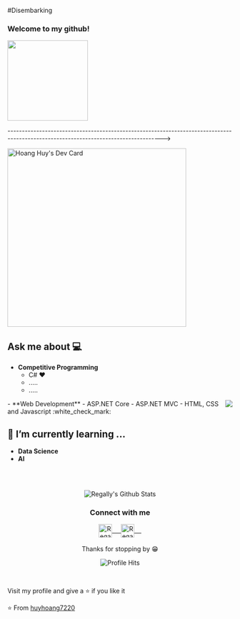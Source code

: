 #Disembarking

###  Welcome to my github!&nbsp; <p>
  <img src="https://github.com/huyhoang7220/huyhoang7220/blob/main/68747470733a2f2f6d656469612e67697068792e636f6d2f6d656469612f53576f536b4e36447854737a71494b4571762f67697068792e676966.gif" height="180" />
 </p>
 ------------------------------------------------------------------------------------------------------------------------------------>
 <br/>
 
<a href="https://app.daily.dev/huyhoang7220"><img src="https://api.daily.dev/devcards/44bc1b49a9ce4ab495bbea145c0c2541.png?r=pit" width="400" alt="Hoang Huy's Dev Card"/></a>

 
## Ask me about :computer: 
- **Competitive Programming**
	- C# ❤️
	- .....
	- .....

<img align="right" src="https://github.com/huyhoang7220/huyhoang7220/blob/master/resources/Developer.gif"/>
- **Web Development**
    - ASP.NET Core
    - ASP.NET MVC
	- HTML, CSS and Javascript :white_check_mark:

## 🌱 I’m currently learning ...
- **Data Science**
- **AI**
<br/>
  <br/>



<p align="center">
<img align="center" src="https://github-readme-stats.vercel.app/api?username=huyhoang7220&&show_icons=true&theme=radical" alt="Regally's Github Stats">
</p>  

<div align="center">
  <h3 align="center">Connect with me</h3> 
</div>
<p align="center">
 <a href="https://www.linkedin.com/in/bui-huy-hoang-125b34234/" target="blank">
  <img align="center" alt="Regally's LinkedIn" width="30px" src="https://www.vectorlogo.zone/logos/linkedin/linkedin-icon.svg" /> &nbsp; &nbsp;
 </a>
 <a href="https://www.facebook.com/huyhoang7220/" target="blank">
  <img align="center" alt="Regally's Facebook" width="30px" src="https://www.vectorlogo.zone/logos/facebook/facebook-icon.svg" /> &nbsp; &nbsp;
 </a>
  <br/>
  <br/>
  Thanks for stopping by 😁<br/>
</p>
<p align="center"><img alt="Profile Hits" src="https://hits.seeyoufarm.com/api/count/incr/badge.svg?url=https%3A%2F%2Fgithub.com%2Fmramra3004" /></p>
<br/>
<p>
Visit my profile and give a ⭐️ if you like it</p>

⭐️ From [huyhoang7220](https://github.com/huyhoang7220)


